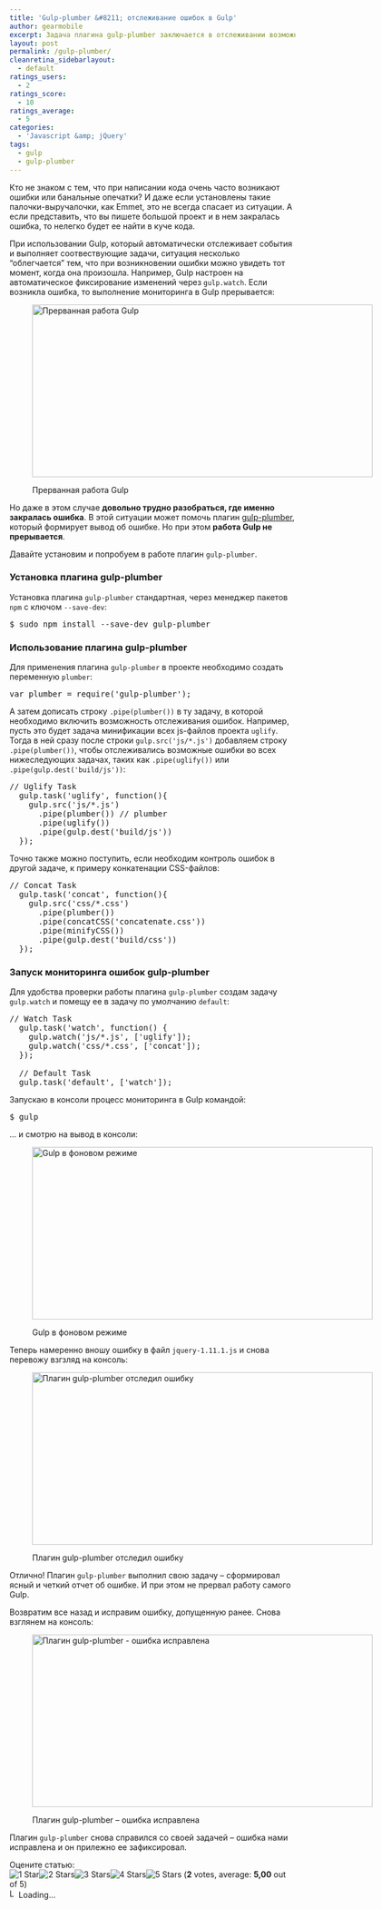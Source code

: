 ```yaml
---
title: 'Gulp-plumber &#8211; отслеживание ошибок в Gulp'
author: gearmobile
excerpt: Задача плагина gulp-plumber заключается в отслеживании возможных ошибок, возникающих при работе Gulp. Если появляется ошибка, то gulp-plumber формирует ее удобочитаемое отображение в выводе консоли. Кроме того, благодаря плагину gulp-plumber работа Gulp не прерывается при возникновении ошибки.
layout: post
permalink: /gulp-plumber/
cleanretina_sidebarlayout:
  - default
ratings_users:
  - 2
ratings_score:
  - 10
ratings_average:
  - 5
categories:
  - 'Javascript &amp; jQuery'
tags:
  - gulp
  - gulp-plumber
---
```

Кто не знаком с тем, что при написании кода очень часто возникают ошибки или банальные опечатки? И даже если установлены такие палочки-выручалочки, как Emmet, это не всегда спасает из ситуации. А если представить, что вы пишете большой проект и в нем закралась ошибка, то нелегко будет ее найти в куче кода.

При использовании Gulp, который автоматически отслеживает события и выполняет соотвествующие задачи, ситуация несколько &#8220;облегчается&#8221; тем, что при возникновении ошибки можно увидеть тот момент, когда она произошла. Например, Gulp настроен на автоматическое фиксирование изменений через `gulp.watch`. Если возникла ошибка, то выполнение мониторинга в Gulp прерывается:<figure id="attachment_1645" style="width: 600px;" class="wp-caption aligncenter">

[<img class="size-medium wp-image-1645" src="http://localhost:7788/third/wp-content/uploads/2014/08/gulp_error-600x304.png" alt="Прерванная работа Gulp" width="600" height="304" />][1]<figcaption class="wp-caption-text">Прерванная работа Gulp</figcaption></figure> 

Но даже в этом случае **довольно трудно разобраться, где именно закралась ошибка**. В этой ситуации может помочь плагин [gulp-plumber][2], который формирует вывод об ошибке. Но при этом **работа Gulp не прерывается**.

Давайте установим и попробуем в работе плагин `gulp-plumber`.

### Установка плагина gulp-plumber

Установка плагина `gulp-plumber` стандартная, через менеджер пакетов `npm` с ключом `--save-dev`:

<pre>$ sudo npm install --save-dev gulp-plumber
</pre>

### Использование плагина gulp-plumber

Для применения плагина `gulp-plumber` в проекте необходимо создать переменную `plumber`:

<pre>var plumber = require('gulp-plumber');
</pre>

А затем дописать строку `.pipe(plumber())` в ту задачу, в которой необходимо включить возможность отслеживания ошибок. Например, пусть это будет задача минификации всех js-файлов проекта `uglify`. Тогда в ней сразу после строки `gulp.src('js/*.js')` добавляем строку `.pipe(plumber())`, чтобы отслеживались возможные ошибки во всех нижеследующих задачах, таких как `.pipe(uglify())` или `.pipe(gulp.dest('build/js'))`:

<pre>// Uglify Task
  gulp.task('uglify', function(){
    gulp.src('js/*.js')
      .pipe(plumber()) // plumber
      .pipe(uglify())
      .pipe(gulp.dest('build/js'))
  });
</pre>

Точно также можно поступить, если необходим контроль ошибок в другой задаче, к примеру конкатенации CSS-файлов:

<pre>// Concat Task
  gulp.task('concat', function(){
    gulp.src('css/*.css')
      .pipe(plumber())
      .pipe(concatCSS('concatenate.css'))
      .pipe(minifyCSS())
      .pipe(gulp.dest('build/css'))
  });
</pre>

### Запуск мониторинга ошибок gulp-plumber

Для удобства проверки работы плагина `gulp-plumber` создам задачу `gulp.watch` и помещу ее в задачу по умолчанию `default`:

<pre>// Watch Task
  gulp.task('watch', function() {
    gulp.watch('js/*.js', ['uglify']);
    gulp.watch('css/*.css', ['concat']);
  });

  // Default Task
  gulp.task('default', ['watch']);
</pre>

Запускаю в консоли процесс мониторинга в Gulp командой:

<pre>$ gulp
</pre>

&#8230; и смотрю на вывод в консоли:<figure id="attachment_1647" style="width: 600px;" class="wp-caption aligncenter">

[<img class="size-medium wp-image-1647" src="http://localhost:7788/third/wp-content/uploads/2014/08/gulp_watch-600x304.png" alt="Gulp в фоновом режиме" width="600" height="304" />][3]<figcaption class="wp-caption-text">Gulp в фоновом режиме</figcaption></figure> 

Теперь намеренно вношу ошибку в файл `jquery-1.11.1.js` и снова перевожу взгзляд на консоль:<figure id="attachment_1648" style="width: 600px;" class="wp-caption aligncenter">

[<img class="size-medium wp-image-1648" src="http://localhost:7788/third/wp-content/uploads/2014/08/gulp_plumber-error-600x304.png" alt="Плагин gulp-plumber отследил ошибку" width="600" height="304" />][4]<figcaption class="wp-caption-text">Плагин gulp-plumber отследил ошибку</figcaption></figure> 

Отлично! Плагин `gulp-plumber` выполнил свою задачу &#8211; сформировал ясный и четкий отчет об ошибке. И при этом не прервал работу самого Gulp.

Возвратим все назад и исправим ошибку, допущенную ранее. Снова взглянем на консоль:<figure id="attachment_1650" style="width: 600px;" class="wp-caption aligncenter">

[<img class="size-medium wp-image-1650" src="http://localhost:7788/third/wp-content/uploads/2014/08/gulp_plumber-success-600x304.png" alt="Плагин gulp-plumber - ошибка исправлена" width="600" height="304" />][5]<figcaption class="wp-caption-text">Плагин gulp-plumber &#8211; ошибка исправлена</figcaption></figure> 

Плагин `gulp-plumber` снова справился со своей задачей &#8211; ошибка нами исправлена и он прилежно ее зафиксировал.

Оцените статью:  
<span id="post-ratings-1643" class="post-ratings" data-nonce="8e542c4533"><img id="rating_1643_1" src="http://localhost:7788/third/wp-content/plugins/wp-postratings/images/stars_crystal/rating_on.gif" alt="1 Star" title="1 Star" onmouseover="current_rating(1643, 1, '1 Star');" onmouseout="ratings_off(5, 0, 0);" onclick="rate_post();" onkeypress="rate_post();" style="cursor: pointer; border: 0px;" /><img id="rating_1643_2" src="http://localhost:7788/third/wp-content/plugins/wp-postratings/images/stars_crystal/rating_on.gif" alt="2 Stars" title="2 Stars" onmouseover="current_rating(1643, 2, '2 Stars');" onmouseout="ratings_off(5, 0, 0);" onclick="rate_post();" onkeypress="rate_post();" style="cursor: pointer; border: 0px;" /><img id="rating_1643_3" src="http://localhost:7788/third/wp-content/plugins/wp-postratings/images/stars_crystal/rating_on.gif" alt="3 Stars" title="3 Stars" onmouseover="current_rating(1643, 3, '3 Stars');" onmouseout="ratings_off(5, 0, 0);" onclick="rate_post();" onkeypress="rate_post();" style="cursor: pointer; border: 0px;" /><img id="rating_1643_4" src="http://localhost:7788/third/wp-content/plugins/wp-postratings/images/stars_crystal/rating_on.gif" alt="4 Stars" title="4 Stars" onmouseover="current_rating(1643, 4, '4 Stars');" onmouseout="ratings_off(5, 0, 0);" onclick="rate_post();" onkeypress="rate_post();" style="cursor: pointer; border: 0px;" /><img id="rating_1643_5" src="http://localhost:7788/third/wp-content/plugins/wp-postratings/images/stars_crystal/rating_on.gif" alt="5 Stars" title="5 Stars" onmouseover="current_rating(1643, 5, '5 Stars');" onmouseout="ratings_off(5, 0, 0);" onclick="rate_post();" onkeypress="rate_post();" style="cursor: pointer; border: 0px;" /> (<strong>2</strong> votes, average: <strong>5,00</strong> out of 5)<br /><span class="post-ratings-text" id="ratings_1643_text"></span></span><span id="post-ratings-1643-loading" class="post-ratings-loading"> <img src="http://localhost:7788/third/wp-content/plugins/wp-postratings/images/loading.gif" width="16" height="16" alt="Loading..." title="Loading..." class="post-ratings-image" />Loading...</span>

 [1]: http://localhost:7788/third/wp-content/uploads/2014/08/gulp_error.png
 [2]: https://www.npmjs.org/package/gulp-plumber "gulp-plumber"
 [3]: http://localhost:7788/third/wp-content/uploads/2014/08/gulp_watch.png
 [4]: http://localhost:7788/third/wp-content/uploads/2014/08/gulp_plumber-error.png
 [5]: http://localhost:7788/third/wp-content/uploads/2014/08/gulp_plumber-success.png
